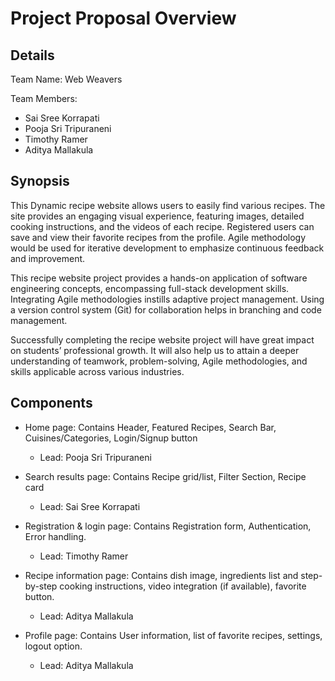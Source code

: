 # Project Proposal Overview

## Details
Team Name: Web Weavers

Team Members:
* Sai Sree Korrapati
* Pooja Sri Tripuraneni
* Timothy Ramer
* Aditya Mallakula

## Synopsis
This Dynamic recipe website allows users to easily find various recipes. The site provides an engaging visual experience, featuring images, detailed cooking instructions, and the videos of each recipe. Registered users can save and view their favorite recipes from the profile. Agile methodology would be used for iterative development to emphasize continuous feedback and improvement.

This recipe website project provides a hands-on application of software engineering concepts, encompassing full-stack development skills. Integrating Agile methodologies instills adaptive project management. Using a version control system (Git) for collaboration helps in branching and code management.

Successfully completing the recipe website project will have great impact on students’ professional growth. It will also help us to attain a deeper understanding of teamwork, problem-solving, Agile methodologies, and skills applicable across various industries. 

## Components
* Home page: Contains Header, Featured Recipes, Search Bar, Cuisines/Categories, Login/Signup button
  * Lead: Pooja Sri Tripuraneni

* Search results page: Contains Recipe grid/list, Filter Section, Recipe card
  * Lead: Sai Sree Korrapati

* Registration & login page: Contains Registration form, Authentication, Error handling.
  * Lead: Timothy Ramer

* Recipe information page: Contains dish image, ingredients list and step-by-step cooking instructions, video integration (if available), favorite button.
  * Lead: Aditya Mallakula

* Profile page: Contains User information, list of favorite recipes, settings, logout option.
  * Lead: Aditya Mallakula
